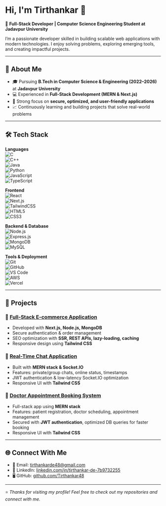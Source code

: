 # Hi, I'm Tirthankar 👋  

🚀 **Full-Stack Developer | Computer Science Engineering Student at Jadavpur University**  

I’m a passionate developer skilled in building scalable web applications with modern technologies. I enjoy solving problems, exploring emerging tools, and creating impactful projects.  

---

## 🔹 About Me  
- 🎓 Pursuing **B.Tech in Computer Science & Engineering (2022–2026)** at **Jadavpur University**  
- 💻 Experienced in **Full-Stack Development (MERN & Next.js)**  
- 🔐 Strong focus on **secure, optimized, and user-friendly applications**  
- 📈 Continuously learning and building projects that solve real-world problems  

---

## 🛠️ Tech Stack  

**Languages**  
![C](https://img.shields.io/badge/-C-00599C?style=flat&logo=c)  
![C++](https://img.shields.io/badge/-C++-00599C?style=flat&logo=cplusplus)  
![Java](https://img.shields.io/badge/-Java-007396?style=flat&logo=java)  
![Python](https://img.shields.io/badge/-Python-3776AB?style=flat&logo=python)  
![JavaScript](https://img.shields.io/badge/-JavaScript-F7DF1E?style=flat&logo=javascript)  
![TypeScript](https://img.shields.io/badge/-TypeScript-3178C6?style=flat&logo=typescript)  

**Frontend**  
![React](https://img.shields.io/badge/-React-61DAFB?style=flat&logo=react)  
![Next.js](https://img.shields.io/badge/-Next.js-000000?style=flat&logo=next.js)  
![TailwindCSS](https://img.shields.io/badge/-Tailwind_CSS-38B2AC?style=flat&logo=tailwind-css)  
![HTML5](https://img.shields.io/badge/-HTML5-E34F26?style=flat&logo=html5)  
![CSS3](https://img.shields.io/badge/-CSS3-1572B6?style=flat&logo=css3)  

**Backend & Database**  
![Node.js](https://img.shields.io/badge/-Node.js-339933?style=flat&logo=node.js)  
![Express.js](https://img.shields.io/badge/-Express.js-000000?style=flat&logo=express)  
![MongoDB](https://img.shields.io/badge/-MongoDB-47A248?style=flat&logo=mongodb)  
![MySQL](https://img.shields.io/badge/-MySQL-4479A1?style=flat&logo=mysql)  

**Tools & Deployment**  
![Git](https://img.shields.io/badge/-Git-F05032?style=flat&logo=git)  
![GitHub](https://img.shields.io/badge/-GitHub-181717?style=flat&logo=github)  
![VS Code](https://img.shields.io/badge/-VS_Code-007ACC?style=flat&logo=visual-studio-code)  
![AWS](https://img.shields.io/badge/-AWS-232F3E?style=flat&logo=amazon-aws)  
![Vercel](https://img.shields.io/badge/-Vercel-000000?style=flat&logo=vercel)  

---

## 📂 Projects  

### 🛒 [Full-Stack E-commerce Application](https://github.com/Tirthankar48/Ecommerce-App)  
- Developed with **Next.js, Node.js, MongoDB**  
- Secure authentication & order management  
- SEO optimization with **SSR, REST APIs, lazy-loading, caching**  
- Responsive design using **Tailwind CSS**  

### 💬 [Real-Time Chat Application](https://github.com/Tirthankar48/Chat-App)  
- Built with **MERN stack & Socket.IO**  
- Features: private/group chats, online status, timestamps  
- JWT authentication & low-latency Socket.IO optimization  
- Responsive UI with **Tailwind CSS**  

### 🏥 [Doctor Appointment Booking System](https://github.com/Tirthankar48/DABS-App)  
- Full-stack app using **MERN stack**  
- Features: patient registration, doctor scheduling, appointment management  
- Secured with **JWT authentication**, optimized DB queries for faster booking  
- Responsive UI with **Tailwind CSS**  

---

## 🌐 Connect With Me  

- 📧 Email: [tirthankarde48@gmail.com](mailto:tirthankarde48@gmail.com)  
- 💼 LinkedIn: [linkedin.com/in/tirthankar-de-7b9732255](https://www.linkedin.com/in/tirthankar-de-7b9732255/)  
- 🖥️ GitHub: [github.com/Tirthankar48](https://github.com/Tirthankar48)  

---

⭐️ *Thanks for visiting my profile! Feel free to check out my repositories and connect with me.*  

